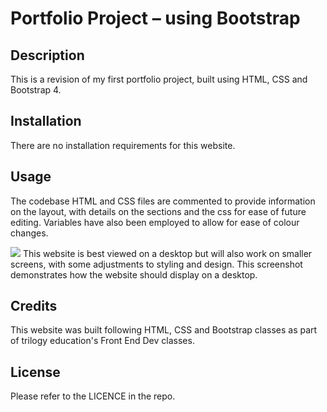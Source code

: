 # Portfolio Project – using Bootstrap

## Description
This is a revision of my first portfolio project, built using HTML, CSS and Bootstrap 4.

## Installation
There are no installation requirements for this website.

## Usage
The codebase HTML and CSS files are commented to provide information on the layout, with details on the sections and the css for ease of future editing. Variables have also been employed to allow for ease of colour changes.

![](/images/x)
This website is best viewed on a desktop but will also work on smaller screens, with some adjustments to styling and design. This screenshot demonstrates how the website should display on a desktop. 

## Credits
This website was built following HTML, CSS and Bootstrap classes as part of trilogy education's Front End Dev classes.

## License
Please refer to the LICENCE in the repo.
